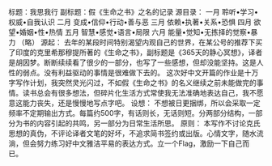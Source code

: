 标题：我思我行
副标题：假《生命之书》之名的记录
源目录：
一月 聆听•学习•权威•自我认识
二月 变成•信仰•行动•善与恶
三月 依赖•执著•关系•恐惧
四月 欲望•婚姻•性•热情
五月 智慧•感觉•语言•局限
六月 能量•觉知•无拣择的觉察•暴力
（略）
源起：
去年的某段时间特别渴望内观自己的世界，在某公号的推荐下买了印度的克里希那穆提所著的《生命之书》，副标题是《365天的静心冥想》，译者是胡因梦。断断续续看了很少的一部分，也写了一些感想，但却没能坚持。这是人性的弱点。没有利益驱动的事情是很难做下去的。
这次好中文开篇的作业是十万字写作计划，我突然灵光闪过，不如假《生命之书》的名义继续之前未能做完的事情。读书总会有很多想法，但碎片化生活方式常使我无法准确地表达自己，我不愿意这能力丧失，还是慢慢地写点字吧。
设想：
不想被日更捆绑，所以会采取一定频率不定期输出方式。每篇约500字，有话则长，无话则短。分两部分结构，一部分为书的内容引起的共鸣，另一部分为日常生活所思。
原则：
本写作不讨论克氏思想的真伪，不评论译者文笔的好坏，不追求简书签约或出版。心情文字，随水流淌，但会努力练习好中文雅洁平易的表达方式。立一个Flag，激励一下自己而已。


